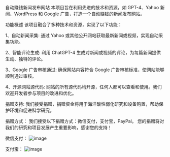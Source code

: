 自动赚钱新闻发布网站
本项目旨在利用先进的技术和资源，如 GPT-4、Yahoo 新闻、WordPress 和 Google 广告，打造一个自动赚钱的新闻发布网站。

功能概述
该项目融合了多种技术和资源，实现了以下功能：

1、自动新闻采集: 通过 Yahoo 或其他公开网站获取最新新闻或视频，实现自动采集功能。

2、智能评论生成: 利用 ChatGPT-4 生成对新闻或视频的评论，为每篇新闻提供生动、独特的评论。

3、Google 广告审核通过: 确保网站内容符合 Google 广告审核标准，使网站能够顺利通过审核。

4、开源网站源代码: 网站的所有源代码均开源，任何人都可以查看和使用。我们欢迎开发者参与项目的改进和优化。

捐赠支持: 我们接受捐赠，捐赠资金将用于海洋酸性弱化研究和设备购置，帮助保护环境和促进科学研究。

捐赠方式：
我们接受以下捐赠方式：微信支付，支付宝，PayPal。
您的捐赠将对我们的研究和项目发展产生重要影响，感谢您的支持！

微信支付：
![image](https://github.com/crystal-tensor/Auto-_money_making-news_site/assets/29765585/6e1842c3-f990-4b1a-9172-7952ff25ce27)

支付宝：
![image](https://github.com/crystal-tensor/Auto-_money_making-news_site/assets/29765585/195d3eca-60fc-43ee-a583-2b95c31e1570)





